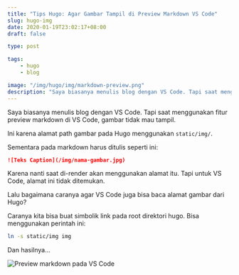 ```yaml
---
title: "Tips Hugo: Agar Gambar Tampil di Preview Markdown VS Code"
slug: hugo-img
date: 2020-01-19T23:02:17+08:00
draft: false

type: post

tags:
    - hugo
    - blog

image: "/img/hugo/img/markdown-preview.png"
description: "Saya biasanya menulis blog dengan VS Code. Tapi saat menggunakan fitur preview markdown di VS Code, gambar tidak mau tampil."
---
```


Saya biasanya menulis blog dengan VS Code.
Tapi saat menggunakan fitur preview markdown
di VS Code, gambar tidak mau tampil.

Ini karena alamat path gambar pada Hugo
menggunakan `static/img/`.

Sementara pada markdown harus ditulis seperti ini:

```markdown
![Teks Caption](/img/nama-gambar.jpg)
```

Karena nanti saat di-render akan menggunakan alamat itu.
Tapi untuk VS Code, alamat ini tidak ditemukan.

Lalu bagaimana caranya agar VS Code juga bisa baca
alamat gambar dari Hugo?

Caranya kita bisa buat simbolik link pada
root direktori hugo. Bisa menggunakan perintah ini:

```bash
ln -s static/img img
```

Dan hasilnya...

![Preview markdown pada VS Code](/img/hugo-img/markdown-preview.png)
